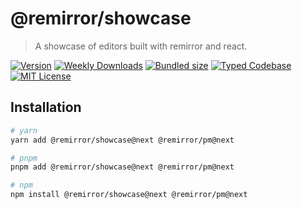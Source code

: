# @remirror/showcase

> A showcase of editors built with remirror and react.

[![Version][version]][npm] [![Weekly Downloads][downloads-badge]][npm] [![Bundled size][size-badge]][size] [![Typed Codebase][typescript]](#) [![MIT License][license]](#)

[version]: https://flat.badgen.net/npm/v/@remirror/showcase/next
[npm]: https://npmjs.com/package/@remirror/showcase/v/next
[license]: https://flat.badgen.net/badge/license/MIT/purple
[size]: https://bundlephobia.com/result?p=@remirror/showcase@next
[size-badge]: https://flat.badgen.net/bundlephobia/minzip/@remirror/showcase@next
[typescript]: https://flat.badgen.net/badge/icon/TypeScript?icon=typescript&label
[downloads-badge]: https://badgen.net/npm/dw/@remirror/showcase/red?icon=npm

## Installation

```bash
# yarn
yarn add @remirror/showcase@next @remirror/pm@next

# pnpm
pnpm add @remirror/showcase@next @remirror/pm@next

# npm
npm install @remirror/showcase@next @remirror/pm@next
```
